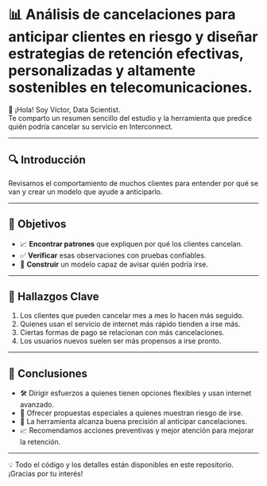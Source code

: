 # 📊 Análisis de cancelaciones para anticipar clientes en riesgo y diseñar estrategias de retención efectivas, personalizadas y altamente sostenibles en telecomunicaciones.

👋 ¡Hola! Soy Víctor, Data Scientist.  
Te comparto un resumen sencillo del estudio y la herramienta que predice quién podría cancelar su servicio en Interconnect.

---

## 🔍 Introducción  
Revisamos el comportamiento de muchos clientes para entender por qué se van y crear un modelo que ayude a anticiparlo.

---

## 🎯 Objetivos  
- 📈 **Encontrar patrones** que expliquen por qué los clientes cancelan.  
- ✅ **Verificar** esas observaciones con pruebas confiables.  
- 🤖 **Construir** un modelo capaz de avisar quién podría irse.

---

## 📌 Hallazgos Clave  
1. Los clientes que pueden cancelar mes a mes lo hacen más seguido.  
2. Quienes usan el servicio de internet más rápido tienden a irse más.  
3. Ciertas formas de pago se relacionan con más cancelaciones.  
4. Los usuarios nuevos suelen ser más propensos a irse pronto.

---

## 🚀 Conclusiones  
- 🛠️ Dirigir esfuerzos a quienes tienen opciones flexibles y usan internet avanzado.  
- 🎯 Ofrecer propuestas especiales a quienes muestran riesgo de irse.  
- 🤝 La herramienta alcanza buena precisión al anticipar cancelaciones.  
- 📈 Recomendamos acciones preventivas y mejor atención para mejorar la retención.

---

💡 Todo el código y los detalles están disponibles en este repositorio. ¡Gracias por tu interés!  
